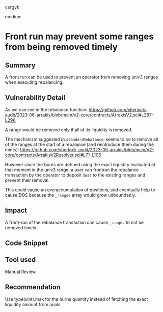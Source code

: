 cergyk

medium

# Front run may prevent some ranges from being removed timely

## Summary
A front run can be used to prevent an operator from removing univ3 ranges when executing rebalancing.

## Vulnerability Detail
As we can see in the rebalance function:
https://github.com/sherlock-audit/2023-06-arrakis/blob/main/v2-core/contracts/ArrakisV2.sol#L287-L296

A range would be removed only if all of its liquidity is removed.

The mechanism suggested in `standardRebalance`, seems to be to remove all of the ranges at the start of a rebalance (and reintroduce them during the mints):
https://github.com/sherlock-audit/2023-06-arrakis/blob/main/v2-core/contracts/ArrakisV2Resolver.sol#L71-L106

However since the burns are defined using the exact liquidity evaluated at that moment in the univ3 range, a user can frontrun the rebalance transaction by the operator to deposit `dust` to the existing ranges and prevent their removal.

This could cause an overaccumulation of positions, and eventually help to cause DOS because the `_ranges` array would grow unboundedly.

## Impact
A front-run of the rebalance transaction can cause `_ranges` to not be removed timely

## Code Snippet

## Tool used

Manual Review

## Recommendation
Use type(uint).max for the burns quantity instead of fetching the exact liquidity amount from pools